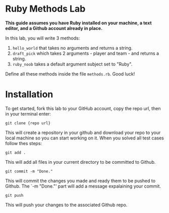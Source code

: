 # Ruby Methods Lab
<strong>This guide assumes you have Ruby installed on your machine, a text editor, and a Github account already in place.</strong>

In this lab, you will write 3 methods:

1. `hello_world` that takes no arguments and returns a string.
2. `draft_pick` which takes 2 arguments - player and team - and returns a string.
3. `ruby_noob` takes a default argument subject set to "Ruby".

Define all these methods inside the file `methods.rb`. Good luck!

# Installation 
To get started, fork this lab to your GitHub account, copy the repo url, then in your terminal enter:

```
git clone {repo url}
```

This will create a repository in your github and download your repo to your local machine so you can start working on it. When you solved all test cases follow thes steps:

```
git add .
```
This will add all files in your current directory to be committed to Github.

```
git commit -m "Done."
```
This will commit the changes you made and ready them to be pushed to Github. The `-m "Done."' part will add a message expalaining your commit.

```
git push
```
This will push your changes to the associated Github repo.
